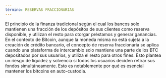 ```yaml
---
término: RESERVAS FRACCIONARIAS
---
```


El principio de la finanza tradicional según el cual los bancos solo mantienen una fracción de los depósitos de sus clientes como reserva disponible, y utilizan el resto para otorgar préstamos y generar ganancias. En el contexto de Bitcoin, aunque la moneda misma no está sujeta a la creación de crédito bancario, el concepto de reserva fraccionaria se aplica cuando una plataforma de intercambio solo mantiene una parte de los BTC depositados por sus usuarios, y utiliza el resto para otros fines. Esto plantea un riesgo de liquidez y solvencia si todos los usuarios deciden retirar sus fondos simultáneamente. Esto es notablemente por qué es esencial mantener los bitcoins en auto-custodia.
